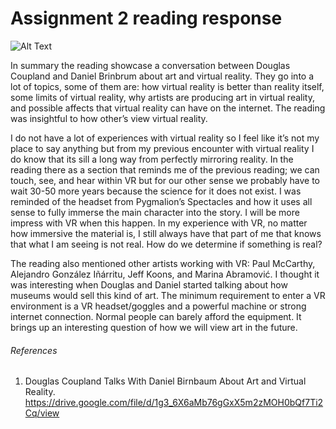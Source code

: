 # Assignment 2 reading response #

![Alt Text](https://media.giphy.com/media/3oEhmGgRW9AMzkqbnO/giphy.gif)

In summary the reading showcase a conversation between Douglas Coupland and Daniel Brinbrum about art and virtual reality. They go into a lot of topics, some of them are: how virtual reality is better than reality itself, some limits of virtual reality, why artists are producing art in virtual reality, and possible affects that virtual reality can have on the internet. The reading was insightful to how other’s view virtual reality.

I do not have a lot of experiences with virtual reality so I feel like it’s not my place to say anything but from my previous encounter with virtual reality I do know that its sill a long way from perfectly mirroring reality. In the reading there as a section that reminds me of the previous reading; we can touch, see, and hear within VR but for our other sense we probably have to wait 30-50 more years because the science for it does not exist. I was reminded of the headset from Pygmalion’s Spectacles and how it uses all sense to fully immerse the main character into the story. I will be more impress with VR when this happen. In my experience with VR, no matter how immersive the material is, I still always have that part of me that knows that what I am seeing is not real. How do we determine if something is real? 

The reading also mentioned other artists working with VR: Paul McCarthy,
Alejandro González Iñárritu, Jeff Koons, and Marina Abramović. I thought it was interesting when Douglas and Daniel started talking about how museums would sell this kind of art. The minimum requirement to enter a VR environment is a VR headset/goggles and a powerful machine or strong internet connection. Normal people can barely afford the equipment. It brings up an interesting question of how we will view art in the future.  
  
###### References
1. Douglas Coupland Talks With Daniel Birnbaum About Art and Virtual Reality. https://drive.google.com/file/d/1g3_6X6aMb76gGxX5m2zMOH0bQf7Ti2Cq/view

